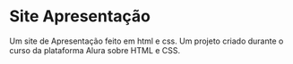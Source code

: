 # Site Apresentação
 Um site de Apresentação feito em html e css. Um projeto criado durante o curso da plataforma Alura sobre HTML e CSS.
